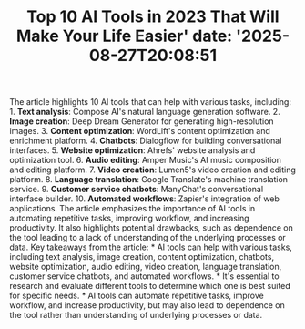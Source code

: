 ﻿---
title: "Top 10 AI Tools in 2023 That Will Make Your Life Easier'
date: '2025-08-27T20:08:51"
category: "Markets"
summary: ""
slug: "top 10 ai tools in 2023 that will make your life easier"
source_urls:
  - "https://techncruncher.blogspot.com/2023/01/top-10-ai-tools-in-2023-that-will-make.html"
seo:
  title: "Top 10 AI Tools in 2023 That Will Make Your Life Easier | Hash n Hedge'
  description: '"
  keywords: ["news", "markets", "brief"]
---
The article highlights 10 AI tools that can help with various tasks, including:  1. **Text analysis**: Compose AI's natural language generation software. 2. **Image creation**: Deep Dream Generator for generating high-resolution images. 3. **Content optimization**: WordLift's content optimization and enrichment platform. 4. **Chatbots**: Dialogflow for building conversational interfaces. 5. **Website optimization**: Ahrefs' website analysis and optimization tool. 6. **Audio editing**: Amper Music's AI music composition and editing platform. 7. **Video creation**: Lumen5's video creation and editing platform. 8. **Language translation**: Google Translate's machine translation service. 9. **Customer service chatbots**: ManyChat's conversational interface builder. 10. **Automated workflows**: Zapier's integration of web applications.  The article emphasizes the importance of AI tools in automating repetitive tasks, improving workflow, and increasing productivity. It also highlights potential drawbacks, such as dependence on the tool leading to a lack of understanding of the underlying processes or data.  Key takeaways from the article:  * AI tools can help with various tasks, including text analysis, image creation, content optimization, chatbots, website optimization, audio editing, video creation, language translation, customer service chatbots, and automated workflows. * It's essential to research and evaluate different tools to determine which one is best suited for specific needs. * AI tools can automate repetitive tasks, improve workflow, and increase productivity, but may also lead to dependence on the tool rather than understanding of underlying processes or data. 

